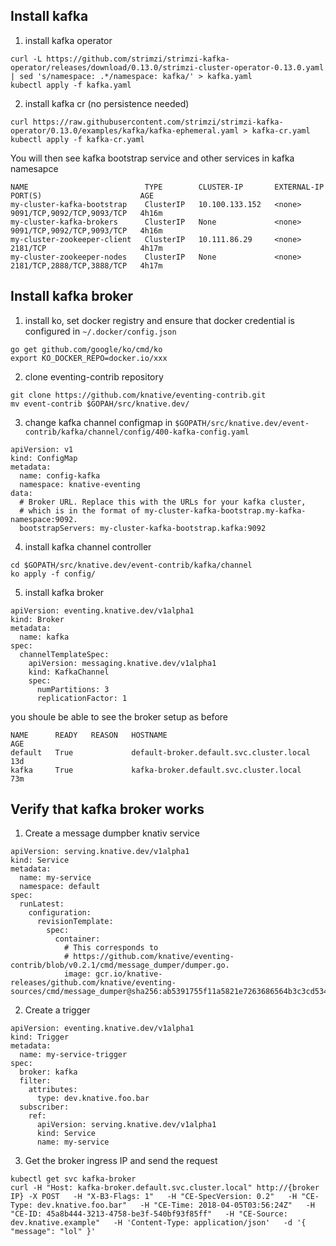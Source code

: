 ## Install kafka
1. install kafka operator
```
curl -L https://github.com/strimzi/strimzi-kafka-operator/releases/download/0.13.0/strimzi-cluster-operator-0.13.0.yaml   | sed 's/namespace: .*/namespace: kafka/' > kafka.yaml
kubectl apply -f kafka.yaml
```
2. install kafka cr (no persistence needed)
```
curl https://raw.githubusercontent.com/strimzi/strimzi-kafka-operator/0.13.0/examples/kafka/kafka-ephemeral.yaml > kafka-cr.yaml
kubectl apply -f kafka-cr.yaml
```

You will then see kafka bootstrap service and other services in kafka namesapce
```
NAME                          TYPE        CLUSTER-IP       EXTERNAL-IP   PORT(S)                      AGE
my-cluster-kafka-bootstrap    ClusterIP   10.100.133.152   <none>        9091/TCP,9092/TCP,9093/TCP   4h16m
my-cluster-kafka-brokers      ClusterIP   None             <none>        9091/TCP,9092/TCP,9093/TCP   4h16m
my-cluster-zookeeper-client   ClusterIP   10.111.86.29     <none>        2181/TCP                     4h17m
my-cluster-zookeeper-nodes    ClusterIP   None             <none>        2181/TCP,2888/TCP,3888/TCP   4h17m
```

## Install kafka broker
1. install ko, set docker registry and ensure that docker credential is configured in `~/.docker/config.json`
```
go get github.com/google/ko/cmd/ko
export KO_DOCKER_REPO=docker.io/xxx
```
2. clone eventing-contrib repository
```
git clone https://github.com/knative/eventing-contrib.git
mv event-contrib $GOPAH/src/knative.dev/
```
3. change kafka channel configmap in `$GOPATH/src/knative.dev/event-contrib/kafka/channel/config/400-kafka-config.yaml`
```
apiVersion: v1
kind: ConfigMap
metadata:
  name: config-kafka
  namespace: knative-eventing
data:
  # Broker URL. Replace this with the URLs for your kafka cluster,
  # which is in the format of my-cluster-kafka-bootstrap.my-kafka-namespace:9092.
  bootstrapServers: my-cluster-kafka-bootstrap.kafka:9092
```
4. install kafka channel controller
```
cd $GOPATH/src/knative.dev/event-contrib/kafka/channel
ko apply -f config/
```
5. install kafka broker
```
apiVersion: eventing.knative.dev/v1alpha1
kind: Broker
metadata:
  name: kafka
spec:
  channelTemplateSpec:
    apiVersion: messaging.knative.dev/v1alpha1
    kind: KafkaChannel
    spec:
      numPartitions: 3
      replicationFactor: 1
```

you shoule be able to see the broker setup as before

```
NAME      READY   REASON   HOSTNAME                                   AGE
default   True             default-broker.default.svc.cluster.local   13d
kafka     True             kafka-broker.default.svc.cluster.local     73m
```

## Verify that kafka broker works
1. Create a message dumpber knativ service
```
apiVersion: serving.knative.dev/v1alpha1
kind: Service
metadata:
  name: my-service
  namespace: default
spec:
  runLatest:
    configuration:
      revisionTemplate:
        spec:
          container:
            # This corresponds to
            # https://github.com/knative/eventing-contrib/blob/v0.2.1/cmd/message_dumper/dumper.go.
            image: gcr.io/knative-releases/github.com/knative/eventing-sources/cmd/message_dumper@sha256:ab5391755f11a5821e7263686564b3c3cd5348522f5b31509963afb269ddcd63
```

2. Create a trigger
```
apiVersion: eventing.knative.dev/v1alpha1
kind: Trigger
metadata:
  name: my-service-trigger
spec:
  broker: kafka
  filter:
    attributes:
      type: dev.knative.foo.bar
  subscriber:
    ref:
      apiVersion: serving.knative.dev/v1alpha1
      kind: Service
      name: my-service
```

3. Get the broker ingress IP and send the request
```
kubectl get svc kafka-broker
curl -H "Host: kafka-broker.default.svc.cluster.local" http://{broker IP} -X POST   -H "X-B3-Flags: 1"   -H "CE-SpecVersion: 0.2"   -H "CE-Type: dev.knative.foo.bar"   -H "CE-Time: 2018-04-05T03:56:24Z"   -H "CE-ID: 45a8b444-3213-4758-be3f-540bf93f85ff"   -H "CE-Source: dev.knative.example"   -H 'Content-Type: application/json'   -d '{ "message": "lol" }'
```

